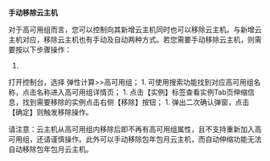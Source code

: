 **手动移除云主机**

对于高可用组而言，您可以控制向其新增云主机同时也可以移除云主机。与新增云主机对应，移除云主机也有手动及自动两种方式。若您需要手动移除云主机，则需要按以下步骤操作：

1. 
打开控制台，选择 弹性计算>>高可用组；
1. 
可使用搜索功能找到对应高可用组名称，点击名称进入高可用组详情页；
1. 
点击【实例】标签查看实例Tab页伸缩信息，找到需要移除的实例点击右侧【移除】按钮；
1. 
弹出二次确认弹窗，点击【确定】则触发移除操作。

请注意：云主机从高可用组内移除后即不再有高可用组属性，且不支持重新加入高可用组，还请谨慎操作。此外可以手动移除包年包月云主机，而自动伸缩功能无法自动移除包年包月云主机。